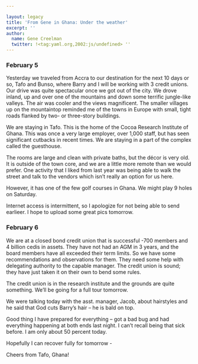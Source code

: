 ```yaml
---

layout: legacy
title: 'From Gene in Ghana: Under the weather'
excerpt: ''
author:
  name: Gene Creelman
  twitter: !<tag:yaml.org,2002:js/undefined> ''
---
```


<h3>February 5</h3>


<p>Yesterday we traveled from Accra to our destination for the next 10 days or so, Tafo and Bunso, where Barry and I will be working with 3 credit unions. Our drive was quite spectacular once we got out of the city. We drove inland, up and over one of the mountains and down some terrific jungle-like valleys. The air was cooler and the views magnificent. The smaller villages up on the mountaintop reminded me of the towns in Europe with small, tight roads flanked by two- or three-story buildings.</p>


<p>We are staying in Tafo. This is the home of the Cocoa Research Institute of Ghana. This was once a very large employer, over 1,000 staff, but has seen significant cutbacks in recent times. We are staying in a part of the complex called the guesthouse.</p>


<p>The rooms are large and clean with private baths, but the décor is very old. It is outside of the town core, and we are a little more remote than we would prefer. One activity that I liked from last year was being able to walk the street and talk to the vendors which isn’t really an option for us here.</p>


<p>However, it has one of the few golf courses in Ghana. We might play 9 holes on Saturday.</p>


<p>Internet access is intermittent, so I apologize for not being able to send earlieer. I hope to upload some great pics tomorrow.</p>


<h3>February 6</h3>


<p>We are at a closed bond credit union that is successful -700 members and 4 billion cedis in assets.  They have not had an <span class="caps">AGM</span> in 3 years, and the board members have all exceeded their term limits.  So we have some recommendations and observations for them. They need some help with delegating authority to the capable manager.  The credit union is sound; they have just taken it on their own to bend some rules.</p>


<p>The credit union is in the research institute and the grounds are quite something.  We&#8217;ll be going for a full tour tomorrow.</p>


<p>We were talking today with the asst. manager, Jacob, about hairstyles and he said that God cuts Barry&#8217;s hair &#8211; he is bald on top.</p>


<p>Good thing I have prepared for everything &#8211; got a bad bug and had everything happening at both ends last night. I can&#8217;t recall being that sick before. I am only about 50 percent today.</p>


<p>Hopefully I can recover fully for tomorrow -</p>


<p>Cheers from Tafo, Ghana!</p>
